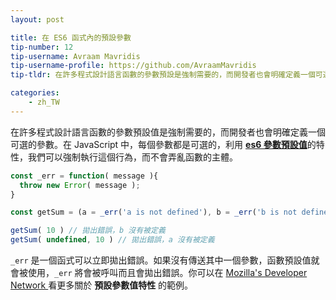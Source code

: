 ```yaml
---
layout: post

title: 在 ES6 函式內的預設參數
tip-number: 12
tip-username: Avraam Mavridis
tip-username-profile: https://github.com/AvraamMavridis
tip-tldr: 在許多程式設計語言函數的參數預設是強制需要的，而開發者也會明確定義一個可選的參數。

categories:
    - zh_TW
---
```


在許多程式設計語言函數的參數預設值是強制需要的，而開發者也會明確定義一個可選的參數。在 JavaScript 中，每個參數都是可選的，利用 [**es6 參數預設值**](http://exploringjs.com/es6/ch_parameter-handling.html#sec_parameter-default-values)的特性，我們可以強制執行這個行為，而不會弄亂函數的主體。

```javascript
const _err = function( message ){
  throw new Error( message );
}

const getSum = (a = _err('a is not defined'), b = _err('b is not defined')) => a + b

getSum( 10 ) // 拋出錯誤，b 沒有被定義
getSum( undefined, 10 ) // 拋出錯誤，a 沒有被定義
```

 `_err` 是一個函式可以立即拋出錯誤。如果沒有傳送其中一個參數，函數預設值就會被使用，`_err` 將會被呼叫而且會拋出錯誤。你可以在 [Mozilla's Developer Network ](https://developer.mozilla.org/en/docs/Web/JavaScript/Reference/Functions/default_parameters) 看更多關於 **預設參數值特性** 的範例。
